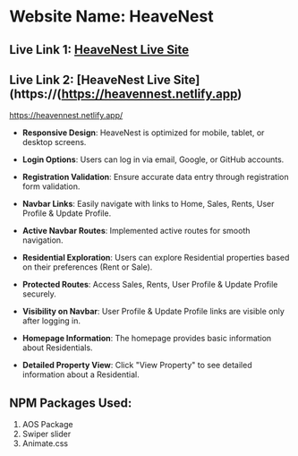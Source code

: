 # Website Name: HeaveNest

## Live Link 1: [HeaveNest Live Site](https://heavensnest-2c328.web.app)

## Live Link 2: [HeaveNest Live Site](https://(https://heavennest.netlify.app)

https://heavennest.netlify.app/

- **Responsive Design**: HeaveNest is optimized for mobile, tablet, or desktop screens.

- **Login Options**: Users can log in via email, Google, or GitHub accounts.

- **Registration Validation**: Ensure accurate data entry through registration form validation.

- **Navbar Links**: Easily navigate with links to Home, Sales, Rents, User Profile & Update Profile.

- **Active Navbar Routes**: Implemented active routes for smooth navigation.

- **Residential Exploration**: Users can explore Residential properties based on their preferences (Rent or Sale).

- **Protected Routes**: Access Sales, Rents, User Profile & Update Profile securely.

- **Visibility on Navbar**: User Profile & Update Profile links are visible only after logging in.

- **Homepage Information**: The homepage provides basic information about Residentials.

- **Detailed Property View**: Click "View Property" to see detailed information about a Residential.

## NPM Packages Used:
1. AOS Package
2. Swiper slider
3. Animate.css
